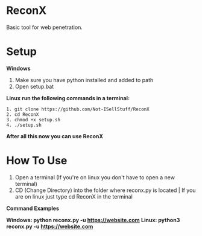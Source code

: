 # ReconX
Basic tool for web penetration.

# Setup

**Windows**
1. Make sure you have python installed and added to path
2. Open setup.bat

**Linux**
**run the following commands in a terminal:**
```
1. git clone https://github.com/Not-ISellStuff/ReconX
2. cd ReconX
3. chmod +x setup.sh
4. ./setup.sh
```

**After all this now you can use ReconX**

# How To Use

1. Open a terminal (If you're on linux you don't have to open a new terminal)
2. CD (Change Directory) into the folder where reconx.py is located | If you are on linux just type cd ReconX in the terminal
   
**Command Examples**

**Windows: python reconx.py -u https://website.com**
**Linux: python3 reconx.py -u https://website.com**

